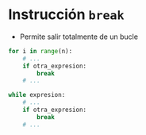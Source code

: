 # Instrucción `break`

- Permite salir totalmente de un bucle

```py
for i in range(n):
	# ...
	if otra_expresion:
		break
	# ...
```

```py
while expresion:
	# ...
	if otra_expresion:
		break
	# ...
```
